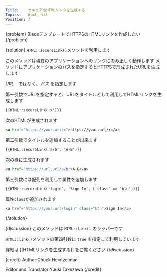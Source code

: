 ```yaml
---
Title:    セキュアなHTMLリンクを生成する
Topics:   html, ssl
Position: 7
---
```


{problem}
BladeテンプレートでHTTPSのHTMLリンクを作成したい
{/problem}

{solution}
`HTML::secureLink()`メソッドを利用します

このメソッドは現在のアプリケーションへのリンクにのみ正しく動作します
メソッドにアプリケーションのパスを指定するとHTTPSで形成されたURLを生成します

_URL_　ではなく、_パス_ を指定します

第一引数でURLを指定すると、URLをタイトルとして利用してHTMLリンクを生成します

```html
{{HTML::secureLink('x')}}
```

次のHTMLが生成されます

```html
<a href="https://your.url/x">https://your.url/x</a>
```

第二引数でタイトルを追加することが出来ます

```html
{{HTML::secureLink('a/b', 'A-B')}}
```

次の様に生成されます

```html
<a href="https://url.url/a/b">A-B</a>
```

第三引数には配列を利用して属性を追加します

```html
{{HTML::secureLink('login', 'Sign In', ['class' => 'btn'])}}
```

属性`class`が追加されます

```html
<a href="https://your.url/login" class="btn">Sign In</a>
```
{/solution}

{discussion}
このメソッドは `HTML::link()` のラッパーです

`HTML::link()`メソッドの第四引数に `true` を指定して利用しています

詳細は [[HTMLリンクを生成する]] をご覧ください
{/discussion}

{credit}
Author:Chuck Heintzelman

Editor and Translator:Yuuki Takezawa
{/credit}
